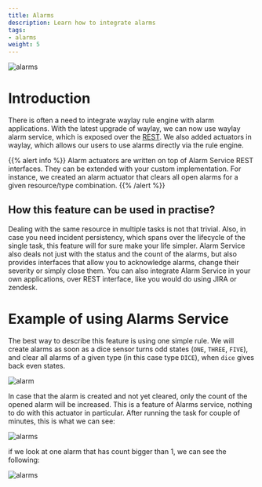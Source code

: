 ```yaml
---
title: Alarms
description: Learn how to integrate alarms
tags:
- alarms
weight: 5
---
```


![alarms](/features/alarms/alarm_tile.png)

# Introduction
There is often a need to integrate waylay rule engine with alarm applications. With the latest upgrade of waylay, we can now use waylay alarm service, which is exposed over the [REST](api/rest/#alarms). We also added actuators in waylay, which allows our users to use alarms directly via the rule engine.

{{% alert info %}}
Alarm actuators are written on top of Alarm Service REST interfaces. They can be extended with your custom implementation. For instance, we created an alarm actuator that clears all open alarms for a given resource/type combination.
{{% /alert %}}

## How this feature can be used in practise?
Dealing with the same resource in multiple tasks is not that trivial. Also, in case you need incident persistency, which spans over the lifecycle of the single task, this feature will for sure make your life simpler. Alarm Service also deals not just with the status and the count of the alarms, but also provides interfaces that allow you to acknowledge alarms, change their severity or simply close them. You can also integrate Alarm Service in your own applications, over REST interface, like you would do using JIRA or zendesk.

# Example of using Alarms Service

The best way to describe this feature is using one simple rule. We will create alarms as soon as a dice sensor turns odd states (`ONE`, `THREE`, `FIVE`), and clear all alarms of a given type (in this case type `DICE`), when `dice` gives back even states.

![alarm](/features/alarms/alarms_rule.png)

In case that the alarm is created and not yet cleared, only the count of the opened alarm will be increased. This is a feature of Alarms service, nothing to do with this actuator in particular.
After running the task for couple of minutes, this is what we can see:

![alarms](/features/alarms/alarms_table.png)

if we look at one alarm that has count bigger than 1, we can see the following:

![alarms](/features/alarms/alarm_detail.png)





